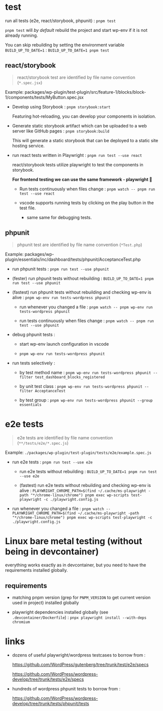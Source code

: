 # test

run all tests (e2e, react/storybook, phpunit) : `pnpm test`

`pnpm test` will _by default_ rebuild the project and start wp-env if it is not already running.

You can skip rebuilding by setting the environment variable `BUILD_UP_TO_DATE=1` : `BUILD_UP_TO_DATE=1 pnpm test`

## react/storybook

> react/storybook test are identified by file name convention (`*.spec.jsx`)

Example: packages/wp-plugin/test-plugin/src/feature-1/blocks/block-1/components/tests/MyButton.spec.jsx

- Develop using Storybook : `pnpm storybook:start`

  Featuring hot-reloading, you can develop your components in isolation.

- Generate static storybook artifact which can be uploaded to a web server like GitHub pages : `pnpm storybook:build`

  This will generate a static storybook that can be deployed to a static site hosting service.

- run react tests written in Playwright : `pnpm run test --use react`

  react/storybook tests utilize playwright to test the components in storybook.

  **For frontend testing we can use the same framework - playwright 🙌**

  - Run tests continuously when files change : `pnpm watch -- pnpm run test --use react`

  - vscode supports running tests by clicking on the play button in the test file.

    - same same for debugging tests.

## phpunit

> phpunit test are identified by file name convention (`*Test.php`)

Example: packages/wp-plugin/essentials/inc/dashboard/tests/phpunit/AcceptanceTest.php

- run phpunit tests : `pnpm run test --use phpunit`

- (fester) run phpunit tests without rebuilding : `BUILD_UP_TO_DATE=1 pnpm run test --use phpunit`

- (fastest) run phpunit tests without rebuilding and checking wp-env is alive : `pnpm wp-env run tests-wordpress phpunit`

  - run whenever you changed a file : `pnpm watch -- pnpm wp-env run tests-wordpress phpunit`

  - run tests continuously when files change : `pnpm watch -- pnpm run test --use phpunit`

- debug phpunit tests :

  - start wp-env launch configuration in vscode

  - `pnpm wp-env run tests-wordpress phpunit`

- run tests selectively :

  - by test method name : `pnpm wp-env run tests-wordpress phpunit --filter test_dashboard_blocks_registered`

  - by unit test class : `pnpm wp-env run tests-wordpress phpunit --filter AcceptanceTest`

  - by test group : `pnpm wp-env run tests-wordpress phpunit --group essentials`

# e2e tests

> e2e tests are identified by file name convention (`**/tests/e2e/*.spec.js`)

Example: `./packages/wp-plugin/test-plugin/tests/e2e/example.spec.js`

- run e2e tests : `pnpm run test --use e2e`

  - run e2e tests without rebuilding : `BUILD_UP_TO_DATE=1 pnpm run test --use e2e`

  - (fastest) run e2e tests without rebuilding and checking wp-env is alive : `PLAYWRIGHT_CHROME_PATH=$(find ~/.cache/ms-playwright -path "*/chrome-linux/chrome") pnpm exec wp-scripts test-playwright -c ./playwright.config.js`

- run whenever you changed a file : `pnpm watch -- PLAYWRIGHT_CHROME_PATH=$(find ~/.cache/ms-playwright -path "*/chrome-linux/chrome") pnpm exec wp-scripts test-playwright -c ./playwright.config.js`

# Linux bare metal testing (without being in devcontainer)

everything works exactly as in devcontainer, but you need to have the requirements installed globally.

## requirements

- matching pnpm version (grep for `PNPM_VERSION` to get current version used in project) installed globally

- playwright dependencies installed globally (see `.devcontainer/Dockerfile`) : `pnpx playwright install --with-deps chromium`

# links

- dozens of useful playwright/wordpress testcases to borrow from :

  https://github.com/WordPress/gutenberg/tree/trunk/test/e2e/specs

  https://github.com/WordPress/wordpress-develop/tree/trunk/tests/e2e/specs

- hundreds of wordpress phpunit tests to borrow from :

  https://github.com/WordPress/wordpress-develop/tree/trunk/tests/phpunit/tests
